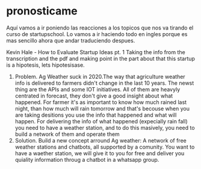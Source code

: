 # pronosticame
Aquí vamos a ir poniendo las reacciones a los topicos que nos va tirando el curso de startupschool. Lo vamos a ir haciendo todo en ingles porque es mas sencillo ahora que andar traduciendo despues.

Kevin Hale - How to Evaluate Startup Ideas pt. 1
Taking the info from the transcription and the pdf and making point in the part about that this startup is a hipotesis, lets hipotesisase.

1. Problem. Ag Weather suck in 2020.The way that agriculture weather info is delivered to farmers didn't change in the last 10 years. The newst thing are the APIs and some IOT initiatives. All of them are heavyly centrated in forecast, they don't give a good insight about what happened. For farmer it's as important to know how much rained last night, than how much will rain tomorrow and that's becouse when you are taking desitions you use the info that happened and what will happen. For delivering the info of what happened (expecially rain fall) you need to have a weather station, and to do this masively, you need to build a network of them and operate them
2. Solution. Build a new concept arround Ag weather: A network of free weather stations and chatbots, all supported by a comunity. You want to have a waether station, we will give it to you for free and deliver you quiality information throug a chatbot in a whatsapp group.
